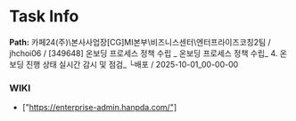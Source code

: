 # Task Info

**Path:** 카페24(주)\본사사업장\[CG]MI본부\비즈니스센터\엔터프라이즈코칭2팀 / jhchoi06 / [349648] 온보딩 프로세스 정책 수립 _ 온보딩 프로세스 정책 수립_ 4. 온보딩 진행 상태 실시간 감시 및 점검_ └배포 / 2025-10-01_00-00-00

### WIKI
- ["https://enterprise-admin.hanpda.com/"]

